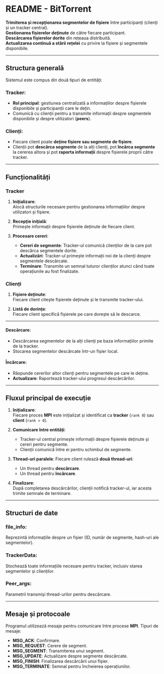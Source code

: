 # README - BitTorrent

**Trimiterea și recepționarea segmentelor de fișiere** între participanți (clienți și un tracker central).  
**Gestionarea fișierelor deținute** de către fiecare participant.  
**Descărcarea fișierelor dorite** din rețeaua distribuită.  
**Actualizarea continuă a stării rețelei** cu privire la fișiere și segmentele disponibile.

---

## Structura generală

Sistemul este compus din două tipuri de entități:

### **Tracker:**
- **Rol principal**: gestiunea centralizată a informațiilor despre fișierele disponibile și participanții care le dețin.
- Comunică cu clienții pentru a transmite informații despre segmentele disponibile și despre utilizatori (**peers**).

### **Clienți:**
- Fiecare client poate **deține fișiere sau segmente de fișiere**.
- Clienții pot **descărca segmente** de la alți clienți, pot **încărca segmente** la cererea altora și pot **raporta informații** despre fișierele proprii către tracker.

---

## Funcționalități

### **Tracker**

1. **Inițializare**:  
   Alocă structurile necesare pentru gestionarea informațiilor despre utilizatori și fișiere.
   
2. **Recepție inițială**:  
   Primește informații despre fișierele deținute de fiecare client.

3. **Procesare cereri**:  
   - **Cereri de segmente**: Tracker-ul comunică clienților de la care pot descărca segmentele dorite.  
   - **Actualizări**: Tracker-ul primește informații noi de la clienți despre segmentele descărcate.  
   - **Terminare**: Transmite un semnal tuturor clienților atunci când toate operațiunile au fost finalizate.

### **Clienți**

1. **Fișiere deținute**:  
   Fiecare client citește fișierele deținute și le transmite tracker-ului.

2. **Listă de dorințe**:  
   Fiecare client specifică fișierele pe care dorește să le descarce.

---

#### **Descărcare:**
- Descărcarea segmentelor de la alți clienți pe baza informațiilor primite de la tracker.
- Stocarea segmentelor descărcate într-un fișier local.

#### **Încărcare:**
- Răspunde cererilor altor clienți pentru segmentele pe care le deține.
- **Actualizare**: Raportează tracker-ului progresul descărcărilor.

---

## Fluxul principal de execuție

1. **Inițializare**:  
   Fiecare proces **MPI** este inițializat și identificat ca **tracker** (`rank 0`) sau **client** (`rank > 0`).

2. **Comunicare între entități**:
   - Tracker-ul central primește informații despre fișierele deținute și cereri pentru segmente.
   - Clienții comunică între ei pentru schimbul de segmente.

3. **Thread-uri paralele**:
   Fiecare client rulează **două thread-uri**:
   - Un thread pentru **descărcare**.
   - Un thread pentru **încărcare**.

4. **Finalizare**:  
   După completarea descărcărilor, clienții notifică tracker-ul, iar acesta trimite semnale de terminare.

---

## Structuri de date

### **file_info**:
Reprezintă informațiile despre un fișier (ID, număr de segmente, hash-uri ale segmentelor).

### **TrackerData**:
Stochează toate informațiile necesare pentru tracker, inclusiv starea segmentelor și clienților.

### **Peer_args**:
Parametrii transmiși thread-urilor pentru descărcare.

---

## Mesaje și protocoale

Programul utilizează mesaje pentru comunicare între procese **MPI**. Tipuri de mesaje:

- **MSG_ACK**: Confirmare.
- **MSG_REQUEST**: Cerere de segment.
- **MSG_SEGMENT**: Transmiterea unui segment.
- **MSG_UPDATE**: Actualizare despre segmente descărcate.
- **MSG_FINISH**: Finalizarea descărcării unui fișier.
- **MSG_TERMINATE**: Semnal pentru încheierea operațiunilor.
